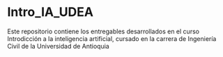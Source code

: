 # Intro_IA_UDEA
Este repositorio contiene los entregables desarrollados en el curso Introdicción a la inteligencia artificial, cursado en la carrera de Ingeniería Civil de la Universidad de Antioquia
